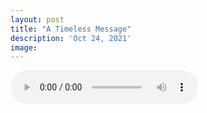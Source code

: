 ```yaml
---
layout: post
title: "A Timeless Message"
description: 'Oct 24, 2021'
image:
---
```


<audio controls preload="metadata">
  <source src="https://docs.google.com/uc?export=open&id=1MWtjba-Fiktf2wqfE_Di2tQFa04UOVuB" type="audio/mp3">
Your browser does not support the audio element.
</audio>

